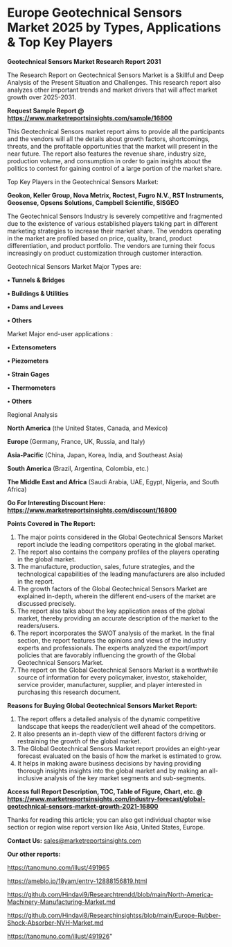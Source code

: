 # Europe Geotechnical Sensors Market 2025 by Types, Applications & Top Key Players

<strong>Geotechnical Sensors Market Research Report 2031</strong>

The Research Report on Geotechnical Sensors Market is a Skillful and Deep Analysis of the Present Situation and Challenges. This research report also analyzes other important trends and market drivers that will affect market growth over 2025-2031.

<strong>Request Sample Report @ <a href=https://www.marketreportsinsights.com/sample/16800>https://www.marketreportsinsights.com/sample/16800</a></strong>

This Geotechnical Sensors market report aims to provide all the participants and the vendors will all the details about growth factors, shortcomings, threats, and the profitable opportunities that the market will present in the near future. The report also features the revenue share, industry size, production volume, and consumption in order to gain insights about the politics to contest for gaining control of a large portion of the market share.

Top Key Players in the Geotechnical Sensors Market:

<strong>Geokon, Keller Group, Nova Metrix, Roctest, Fugro N.V., RST Instruments, Geosense, Opsens Solutions, Campbell Scientific, SISGEO</strong>

The Geotechnical Sensors Industry is severely competitive and fragmented due to the existence of various established players taking part in different marketing strategies to increase their market share. The vendors operating in the market are profiled based on price, quality, brand, product differentiation, and product portfolio. The vendors are turning their focus increasingly on product customization through customer interaction.

Geotechnical Sensors Market Major Types are:

<strong>• Tunnels & Bridges

• Buildings & Utilities

• Dams and Levees

• Others</strong>

Market Major end-user applications :

<strong>• Extensometers

• Piezometers

• Strain Gages

• Thermometers

• Others</strong>

Regional Analysis

</u><strong><b>North America</b></strong> (the United States, Canada, and Mexico)

<strong><b>Europe </b></strong>(Germany, France, UK, Russia, and Italy)

<strong><b>Asia-Pacific</b></strong> (China, Japan, Korea, India, and Southeast Asia)

<strong><b>South America</b></strong> (Brazil, Argentina, Colombia, etc.)

<strong><b>The Middle East and Africa</b></strong> (Saudi Arabia, UAE, Egypt, Nigeria, and South Africa)

<strong>Go For Interesting Discount Here: <a href=https://www.marketreportsinsights.com/discount/16800>https://www.marketreportsinsights.com/discount/16800</a></strong>

<strong>Points Covered in The Report:</strong>
<ol>
  <li>The major points considered in the Global Geotechnical Sensors Market report include the leading competitors operating in the global market.</li>
  <li>The report also contains the company profiles of the players operating in the global market.</li>
  <li>The manufacture, production, sales, future strategies, and the technological capabilities of the leading manufacturers are also included in the report.</li>
  <li>The growth factors of the Global Geotechnical Sensors Market are explained in-depth, wherein the different end-users of the market are discussed precisely.</li>
  <li>The report also talks about the key application areas of the global market, thereby providing an accurate description of the market to the readers/users.</li>
  <li>The report incorporates the SWOT analysis of the market. In the final section, the report features the opinions and views of the industry experts and professionals. The experts analyzed the export/import policies that are favorably influencing the growth of the Global Geotechnical Sensors Market.</li>
  <li>The report on the Global Geotechnical Sensors Market is a worthwhile source of information for every policymaker, investor, stakeholder, service provider, manufacturer, supplier, and player interested in purchasing this research document.</li>
</ol>
<strong>Reasons for Buying Global Geotechnical Sensors Market Report:</strong>

<ol>
  <li>The report offers a detailed analysis of the dynamic competitive landscape that keeps the reader/client well ahead of the competitors.</li>
  <li>It also presents an in-depth view of the different factors driving or restraining the growth of the global market.</li>
  <li>The Global Geotechnical Sensors Market report provides an eight-year forecast evaluated on the basis of how the market is estimated to grow.</li>
  <li>It helps in making aware business decisions by having providing thorough insights insights into the global market and by making an all-inclusive analysis of the key market segments and sub-segments.</li>
</ol>
<strong>Access full Report Description, TOC, Table of Figure, Chart, etc. @ <a href=https://www.marketreportsinsights.com/industry-forecast/global-geotechnical-sensors-market-growth-2021-16800>https://www.marketreportsinsights.com/industry-forecast/global-geotechnical-sensors-market-growth-2021-16800</a></strong>


Thanks for reading this article; you can also get individual chapter wise section or region wise report version like Asia, United States, Europe.

<strong>Contact Us:</strong>
sales@marketreportsinsights.com

<strong>Our other reports:</strong>

<a href=https://tanomuno.com/illust/491965>https://tanomuno.com/illust/491965</a>

<a href=https://ameblo.jp/18yam/entry-12888156819.html>https://ameblo.jp/18yam/entry-12888156819.html</a>

<a href=https://github.com/Hindavi9/Researchtrendd/blob/main/North-America-Machinery-Manufacturing-Market.md>https://github.com/Hindavi9/Researchtrendd/blob/main/North-America-Machinery-Manufacturing-Market.md</a>

<a href=https://github.com/Hindavi8/Researchinsightss/blob/main/Europe-Rubber-Shock-Absorber-NVH-Market.md>https://github.com/Hindavi8/Researchinsightss/blob/main/Europe-Rubber-Shock-Absorber-NVH-Market.md</a>

<a href=https://tanomuno.com/illust/491926>https://tanomuno.com/illust/491926</a>"

